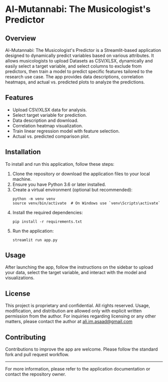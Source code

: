 # Al-Mutannabi: The Musicologist's Predictor

## Overview
Al-Mutannabi: The Musicologist's Predictor is a Streamlit-based application designed to dynamically predict variables based on various attributes. It allows musicologists to upload Datasets as CSV/XLSX, dynamically and easily select a target variable, and select columns to exclude from predictors, then train a model to predict specific features tailored to the research use case. The app provides data descriptions, correlation heatmaps, and actual vs. predicted plots to analyze the predictions.

## Features
- Upload CSV/XLSX data for analysis.
- Select target variable for prediction.
- Data description and download.
- Correlation heatmap visualization.
- Train linear regression model with feature selection.
- Actual vs. predicted comparison plot.

## Installation
To install and run this application, follow these steps:

1. Clone the repository or download the application files to your local machine.
2. Ensure you have Python 3.6 or later installed.
3. Create a virtual environment (optional but recommended):
   ```
   python -m venv venv
   source venv/bin/activate  # On Windows use `venv\Scripts\activate`
   ```
4. Install the required dependencies:
   ```
   pip install -r requirements.txt
   ```
5. Run the application:
   ```
   streamlit run app.py
   ```

## Usage
After launching the app, follow the instructions on the sidebar to upload your data, select the target variable, and interact with the model and visualizations.

## License
This project is proprietary and confidential. All rights reserved. Usage, modification, and distribution are allowed only with explicit written permission from the author. For inquiries regarding licensing or any other matters, please contact the author at ali.im.asaad@gmail.com

## Contributing
Contributions to improve the app are welcome. Please follow the standard fork and pull request workflow.

---

For more information, please refer to the application documentation or contact the repository owner.
